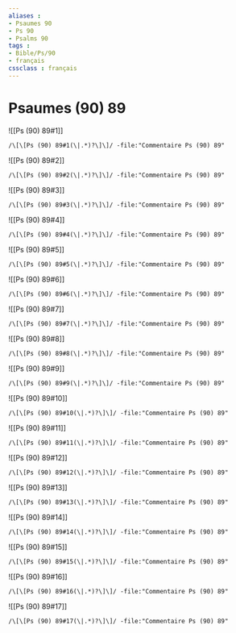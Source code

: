 ```yaml
---
aliases : 
- Psaumes 90
- Ps 90
- Psalms 90
tags : 
- Bible/Ps/90
- français
cssclass : français
---
```


# Psaumes (90) 89

![[Ps (90) 89#1]]

```query
/\[\[Ps (90) 89#1(\|.*)?\]\]/ -file:"Commentaire Ps (90) 89"
```

![[Ps (90) 89#2]]

```query
/\[\[Ps (90) 89#2(\|.*)?\]\]/ -file:"Commentaire Ps (90) 89"
```

![[Ps (90) 89#3]]

```query
/\[\[Ps (90) 89#3(\|.*)?\]\]/ -file:"Commentaire Ps (90) 89"
```

![[Ps (90) 89#4]]

```query
/\[\[Ps (90) 89#4(\|.*)?\]\]/ -file:"Commentaire Ps (90) 89"
```

![[Ps (90) 89#5]]

```query
/\[\[Ps (90) 89#5(\|.*)?\]\]/ -file:"Commentaire Ps (90) 89"
```

![[Ps (90) 89#6]]

```query
/\[\[Ps (90) 89#6(\|.*)?\]\]/ -file:"Commentaire Ps (90) 89"
```

![[Ps (90) 89#7]]

```query
/\[\[Ps (90) 89#7(\|.*)?\]\]/ -file:"Commentaire Ps (90) 89"
```

![[Ps (90) 89#8]]

```query
/\[\[Ps (90) 89#8(\|.*)?\]\]/ -file:"Commentaire Ps (90) 89"
```

![[Ps (90) 89#9]]

```query
/\[\[Ps (90) 89#9(\|.*)?\]\]/ -file:"Commentaire Ps (90) 89"
```

![[Ps (90) 89#10]]

```query
/\[\[Ps (90) 89#10(\|.*)?\]\]/ -file:"Commentaire Ps (90) 89"
```

![[Ps (90) 89#11]]

```query
/\[\[Ps (90) 89#11(\|.*)?\]\]/ -file:"Commentaire Ps (90) 89"
```

![[Ps (90) 89#12]]

```query
/\[\[Ps (90) 89#12(\|.*)?\]\]/ -file:"Commentaire Ps (90) 89"
```

![[Ps (90) 89#13]]

```query
/\[\[Ps (90) 89#13(\|.*)?\]\]/ -file:"Commentaire Ps (90) 89"
```

![[Ps (90) 89#14]]

```query
/\[\[Ps (90) 89#14(\|.*)?\]\]/ -file:"Commentaire Ps (90) 89"
```

![[Ps (90) 89#15]]

```query
/\[\[Ps (90) 89#15(\|.*)?\]\]/ -file:"Commentaire Ps (90) 89"
```

![[Ps (90) 89#16]]

```query
/\[\[Ps (90) 89#16(\|.*)?\]\]/ -file:"Commentaire Ps (90) 89"
```

![[Ps (90) 89#17]]

```query
/\[\[Ps (90) 89#17(\|.*)?\]\]/ -file:"Commentaire Ps (90) 89"
```

